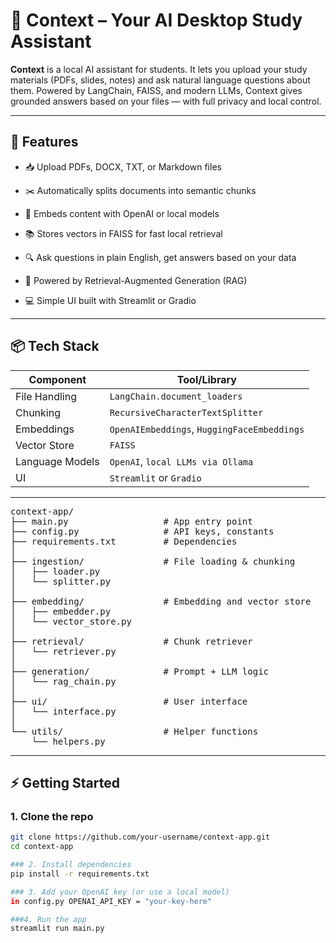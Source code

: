 # 🧠 Context – Your AI Desktop Study Assistant

**Context** is a local AI assistant for students. It lets you upload your study materials (PDFs, slides, notes) and ask natural language questions about them. Powered by LangChain, FAISS, and modern LLMs, Context gives grounded answers based on your files — with full privacy and local control.

---

## 🚀 Features

- 📥 Upload PDFs, DOCX, TXT, or Markdown files
  
- ✂️ Automatically splits documents into semantic chunks
  
- 🔢 Embeds content with OpenAI or local models
  
- 📚 Stores vectors in FAISS for fast local retrieval
  
- 🔍 Ask questions in plain English, get answers based on your data
  
- 🧠 Powered by Retrieval-Augmented Generation (RAG)

- 💻 Simple UI built with Streamlit or Gradio

---

## 📦 Tech Stack

| Component        | Tool/Library                    |
|------------------|----------------------------------|
| File Handling    | `LangChain.document_loaders`     |
| Chunking         | `RecursiveCharacterTextSplitter` |
| Embeddings       | `OpenAIEmbeddings`, `HuggingFaceEmbeddings` |
| Vector Store     | `FAISS`                          |
| Language Models  | `OpenAI`, `local LLMs via Ollama` |
| UI               | `Streamlit` or `Gradio`          |

---

<pre>
context-app/
├── main.py                  # App entry point
├── config.py                # API keys, constants
├── requirements.txt         # Dependencies
│
├── ingestion/               # File loading & chunking
│   ├── loader.py
│   └── splitter.py
│
├── embedding/               # Embedding and vector store
│   ├── embedder.py
│   └── vector_store.py
│
├── retrieval/               # Chunk retriever
│   └── retriever.py
│
├── generation/              # Prompt + LLM logic
│   └── rag_chain.py
│
├── ui/                      # User interface
│   └── interface.py
│
└── utils/                   # Helper functions
    └── helpers.py
</pre>


---

## ⚡ Getting Started

### 1. Clone the repo
```bash
git clone https://github.com/your-username/context-app.git
cd context-app

### 2. Install dependencies
pip install -r requirements.txt

### 3. Add your OpenAI key (or use a local model)
in config.py OPENAI_API_KEY = "your-key-here"

###4. Run the app
streamlit run main.py
